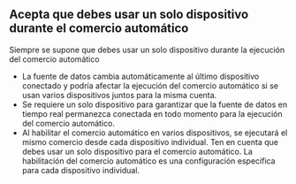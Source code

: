 ## Acepta que debes usar un solo dispositivo durante el comercio automático

Siempre se supone que debes usar un solo dispositivo durante la ejecución del comercio automático
- La fuente de datos cambia automáticamente al último dispositivo conectado y podría afectar la ejecución del comercio automático si se usan varios dispositivos juntos para la misma cuenta.
- Se requiere un solo dispositivo para garantizar que la fuente de datos en tiempo real permanezca conectada en todo momento para la ejecución del comercio automático.
- Al habilitar el comercio automático en varios dispositivos, se ejecutará el mismo comercio desde cada dispositivo individual. Ten en cuenta que debes usar un solo dispositivo para el comercio automático. La habilitación del comercio automático es una configuración específica para cada dispositivo individual.
